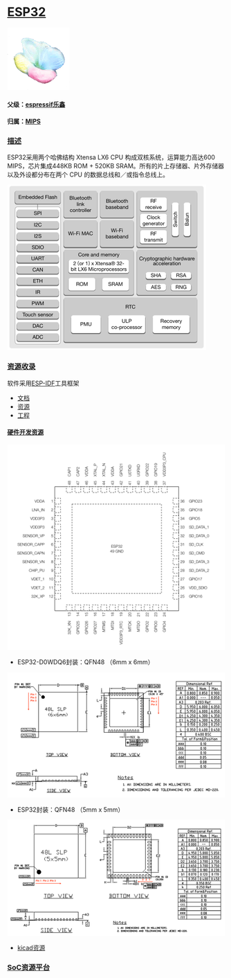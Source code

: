﻿# [ESP32](https://github.com/sochub/ESP32) 
[![sites](SoC/qitas.png)](http://www.qitas.cn)

#### 父级：[espressif乐鑫](https://github.com/sochub/espressif)

#### 归属：[MIPS](https://github.com/sochub/MIPS)

### [描述](https://github.com/sochub/ESP32/wiki) 

ESP32采用两个哈佛结构 Xtensa LX6 CPU 构成双核系统，运算能力高达600 MIPS，芯片集成448KB ROM + 520KB SRAM。所有的片上存储器、片外存储器以及外设都分布在两个 CPU 的数据总线和／或指令总线上。

[![sites](docs/func.png)](http://www.qitas.cn)

### [资源收录](https://github.com/sochub/ESP32)

软件采用[ESP-IDF](https://docs.espressif.com/projects/esp-idf/en/latest/get-started/index.html)工具框架

- [文档](docs/) 
- [资源](src/) 
- [工程](project/) 

#### [硬件开发资源](https://github.com/sochub/CH579)

[![sites](docs/ESP32.png)](http://www.qitas.cn)

* ESP32-D0WDQ6封装：QFN48 （6mm x 6mm）

[![sites](docs/ESP32-6.png)](http://www.qitas.cn)

* ESP32封装：QFN48 （5mm x 5mm）

[![sites](docs/ESP32-5.png)](http://www.qitas.cn)

* [kicad资源](src/kicad/)

###  [SoC资源平台](http://www.qitas.cn)   
